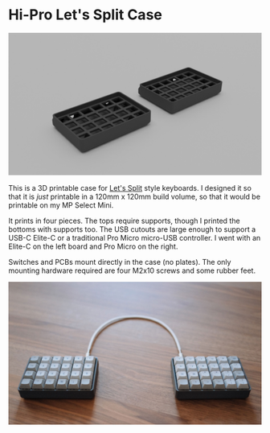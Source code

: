# Hi-Pro Let's Split Case

![3D Render](Images/render.jpg)

This is a 3D printable case for [Let's Split](https://github.com/nicinabox/lets-split-guide) style keyboards. I designed it so that it is *just* printable in a 120mm x 120mm build volume, so that it would be printable on my MP Select Mini.

It prints in four pieces. The tops require supports, though I printed the bottoms with supports too. The USB cutouts are large enough to support a USB-C Elite-C or a traditional Pro Micro micro-USB controller. I went with an Elite-C on the left board and Pro Micro on the right.

Switches and PCBs mount directly in the case (no plates). The only mounting hardware required are four M2x10 screws and some rubber feet.

![Fully assembled keyboard](Images/real.jpg)